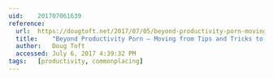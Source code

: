 ```yaml
---
uid:	201707061639
reference:
  url:	https://dougtoft.net/2017/07/05/beyond-productivity-porn-moving-from-tips-and-tricks-to-a-personal-knowledge-base/
  title:	"Beyond Productivity Porn — Moving from Tips and Tricks to a Personal Knowledge Base"
  author:	Doug Toft
  accessed:	July 6, 2017 4:39:32 PM
tags:	[productivity, commonplacing]
---
```

